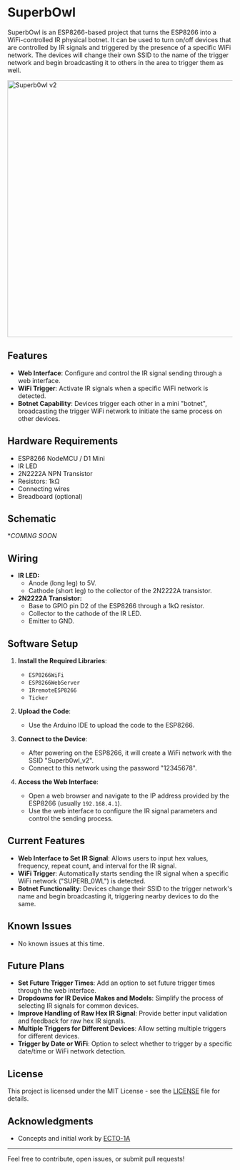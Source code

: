 # SuperbOwl

SuperbOwl is an ESP8266-based project that turns the ESP8266 into a WiFi-controlled IR physical botnet. It can be used to turn on/off devices that are controlled by IR signals and triggered by the presence of a specific WiFi network. The devices will change their own SSID to the name of the trigger network and begin broadcasting it to others in the area to trigger them as well.

<img width="575" alt="Superb0wl v2" src="https://github.com/ECTO-1A/SuperbOwl/assets/112792126/cce06009-27d2-444e-85f1-74ca5c52370e">

## Features
- **Web Interface**: Configure and control the IR signal sending through a web interface.
- **WiFi Trigger**: Activate IR signals when a specific WiFi network is detected.
- **Botnet Capability**: Devices trigger each other in a mini "botnet", broadcasting the trigger WiFi network to initiate the same process on other devices.

## Hardware Requirements
- ESP8266 NodeMCU / D1 Mini
- IR LED
- 2N2222A NPN Transistor
- Resistors: 1kΩ
- Connecting wires
- Breadboard (optional)

## Schematic
**COMING SOON*

## Wiring
- **IR LED:**
  - Anode (long leg) to 5V.
  - Cathode (short leg) to the collector of the 2N2222A transistor.
- **2N2222A Transistor:**
  - Base to GPIO pin D2 of the ESP8266 through a 1kΩ resistor.
  - Collector to the cathode of the IR LED.
  - Emitter to GND.


## Software Setup
1. **Install the Required Libraries**:
   - `ESP8266WiFi`
   - `ESP8266WebServer`
   - `IRremoteESP8266`
   - `Ticker`

2. **Upload the Code**:
   - Use the Arduino IDE to upload the code to the ESP8266.

3. **Connect to the Device**:
   - After powering on the ESP8266, it will create a WiFi network with the SSID "Superb0wl_v2".
   - Connect to this network using the password "12345678".

4. **Access the Web Interface**:
   - Open a web browser and navigate to the IP address provided by the ESP8266 (usually `192.168.4.1`).
   - Use the web interface to configure the IR signal parameters and control the sending process.

## Current Features
- **Web Interface to Set IR Signal**: Allows users to input hex values, frequency, repeat count, and interval for the IR signal.
- **WiFi Trigger**: Automatically starts sending the IR signal when a specific WiFi network ("SUPERB_0WL") is detected.
- **Botnet Functionality**: Devices change their SSID to the trigger network's name and begin broadcasting it, triggering nearby devices to do the same.

## Known Issues
- No known issues at this time.

## Future Plans
- **Set Future Trigger Times**: Add an option to set future trigger times through the web interface.
- **Dropdowns for IR Device Makes and Models**: Simplify the process of selecting IR signals for common devices.
- **Improve Handling of Raw Hex IR Signal**: Provide better input validation and feedback for raw hex IR signals.
- **Multiple Triggers for Different Devices**: Allow setting multiple triggers for different devices.
- **Trigger by Date or WiFi**: Option to select whether to trigger by a specific date/time or WiFi network detection.

## License
This project is licensed under the MIT License - see the [LICENSE](LICENSE) file for details.

## Acknowledgments
- Concepts and initial work by [ECTO-1A](https://github.com/ECTO-1A)

---
Feel free to contribute, open issues, or submit pull requests!
```
